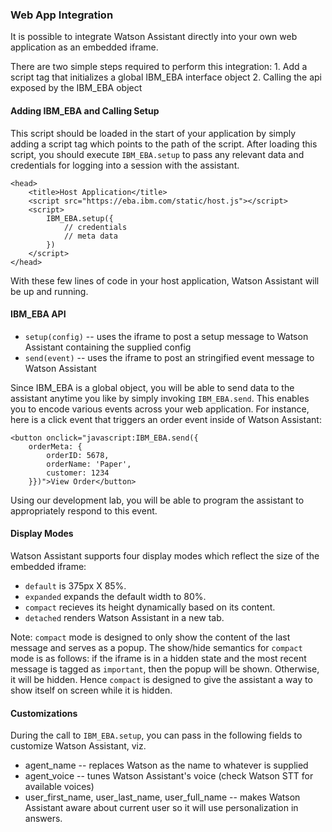 ### Web App Integration

It is possible to integrate Watson Assistant directly into your own web application as an embedded iframe.

There are two simple steps required to perform this integration:
    1. Add a script tag that initializes a global IBM_EBA interface object
    2. Calling the api exposed by the IBM_EBA object

#### Adding IBM_EBA and Calling Setup

This script should be loaded in the start of your application by simply adding a script tag which points to the path of the script. After loading this script, you should execute `IBM_EBA.setup` to pass any relevant data and credentials for logging into a session with the assistant. 

```
<head>
    <title>Host Application</title>
    <script src="https://eba.ibm.com/static/host.js"></script>
    <script>
        IBM_EBA.setup({
            // credentials
            // meta data
        })
    </script>
</head>
```

With these few lines of code in your host application, Watson Assistant will be up and running.

#### IBM_EBA API

* `setup(config)` -- uses the iframe to post a setup message to Watson Assistant containing the supplied config
* `send(event)`   -- uses the iframe to post an stringified event message to Watson Assistant

Since IBM_EBA is a global object, you will be able to send data to the assistant anytime you like by simply invoking `IBM_EBA.send`. This enables you to encode various events across your web application. For instance, here is a click event that triggers an order event inside of Watson Assistant:

```
<button onclick="javascript:IBM_EBA.send({
    orderMeta: {
        orderID: 5678,
        orderName: 'Paper',
        customer: 1234
    }})">View Order</button>
```

Using our development lab, you will be able to program the assistant to appropriately respond to this event.

#### Display Modes

Watson Assistant supports four display modes which reflect the size of the embedded iframe: 

* `default` is 375px X 85%.
* `expanded` expands the default width to 80%.
* `compact` recieves its height dynamically based on its content.
* `detached` renders Watson Assistant in a new tab.

Note: `compact` mode is designed to only show the content of the last message and serves as a popup. The show/hide semantics for `compact` mode is as follows: if the iframe is in a hidden state and the most recent message is tagged as `important`, then the popup will be shown. Otherwise, it will be hidden. Hence `compact` is designed to give the assistant a way to show itself on screen while it is hidden.


#### Customizations

During the call to `IBM_EBA.setup`, you can pass in the following fields to customize Watson Assistant, viz. 

* agent_name -- replaces Watson as the name to whatever is supplied
* agent_voice -- tunes Watson Assistant's voice (check Watson STT for available voices)
* user_first_name, user_last_name, user_full_name -- makes Watson Assistant aware about current user so it will use personalization in answers.
